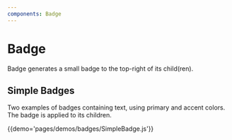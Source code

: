 ```yaml
---
components: Badge
---
```


# Badge

Badge generates a small badge to the top-right of its child(ren).

## Simple Badges

Two examples of badges containing text, using primary and accent colors. The badge is applied to its children.

{{demo='pages/demos/badges/SimpleBadge.js'}}

